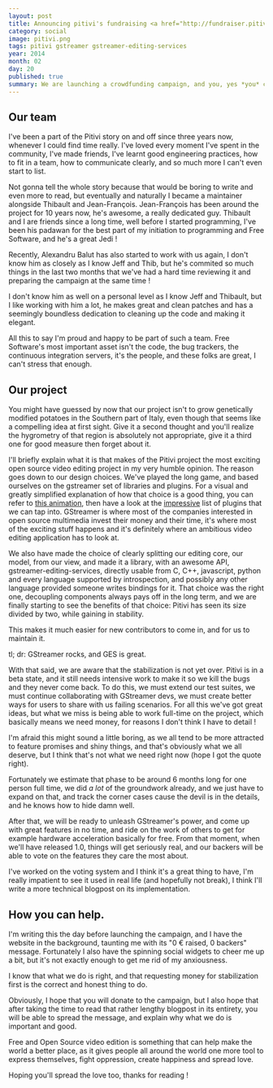 ```yaml
---
layout: post
title: Announcing pitivi's fundraising <a href="http://fundraiser.pitivi.org">campaign</a> !
category: social
image: pitivi.png
tags: pitivi gstreamer gstreamer-editing-services
year: 2014
month: 02
day: 20
published: true
summary: We are launching a crowdfunding campaign, and you, yes *you* can help !
---
```


<link href="/stylesheets/my_stylesheet.css" rel="stylesheet"/>


<h2>
Our team
</h2>

<p>
I've been a part of the Pitivi story on and off since three years now, whenever I could find time really. I've loved
every moment I've spent in the community, I've made friends, I've learnt good engineering practices, how to fit in a team, how
to communicate clearly, and so much more I can't even start to list.
</p>
<p>
Not gonna tell the whole story because that would be boring to write and even more to read, but eventually and naturally
I became a maintainer alongside Thibault and Jean-François. Jean-François has been around the project for 10 years now, he's awesome,
a really dedicated guy. Thibault and I are friends since a long time, well before I started programming, I've been his padawan for the
best part of my initiation to programming and Free Software, and he's a great Jedi !
</p>

<p>
Recently, Alexandru Balut has also started to work with us again, I don't know him as closely as I know Jeff and Thib, but he's
commited so much things in the last two months that we've had a hard time reviewing it and preparing the campaign at the same time !

I don't know him as well on a personal level as I know Jeff and Thibault, but I like working with him a lot, he makes great and
clean patches and has a seemingly boundless dedication to cleaning up the code and making it elegant.
</p>

<p>
All this to say I'm proud and happy to be part of such a team. Free Software's most important asset isn't the code, the bug
trackers, the continuous integration servers, it's the people, and these folks are great, I can't stress that enough.
</p>

<h2>
Our project
</h2>

<p>
You might have guessed by now that our project isn't to grow genetically modified potatoes in the Southern part of Italy,
even though that seems like a compelling idea at first sight. Give it a second thought and you'll realize the hygrometry
of that region is absolutely not appropriate, give it a third one for good measure then forget about it.
</p>

<p>
I'll briefly explain what it is that makes of the Pitivi project the most exciting open source video editing project in my 
very humble opinion.
The reason goes down to our design choices. We've played the long game, and based ourselves on the gstreamer set of
libraries and plugins. For a visual and greatly simplified explanation of how that choice is a good thing, you can refer
to <a href="http://fundraiser.pitivi.org/gstreamer">this animation</a>, then have a look at the 
<a href="http://gstreamer.freedesktop.org/documentation/plugins.html">impressive</a> list of plugins that we can tap into.
GStreamer is where most of the companies interested in open source multimedia invest their money and their time, it's where
most of the exciting stuff happens and it's definitely where an ambitious video editing application has to look at.
</p>

<p>
We also have made the choice of clearly splitting our editing core, our model, from our view, and made it a library,
with an awesome API, gstreamer-editing-services, directly usable from C, C++, javascript, python and every language
supported by introspection, and possibly any other language provided someone writes bindings for it.
That choice was the right one, decoupling components always pays off in the long term, and we are finally starting
to see the benefits of that choice: Pitivi has seen its size divided by two, while gaining in stability.

This makes it much easier for new contributors to come in, and for us to maintain it.
</p>

<p>
tl; dr: GStreamer rocks, and GES is great.

With that said, we are aware that the stabilization is not yet over. Pitivi is in a beta state, and it still needs intensive
work to make it so we kill the bugs and they never come back. To do this, we must extend our test suites, we must
continue collaborating with GStreamer devs, we must create better ways for users to share with us failing scenarios. For all
this we've got great ideas, but what we miss is being able to work full-time on the project, which basically means we need
money, for reasons I don't think I have to detail !
</p>

<p>
I'm afraid this might sound a little boring, as we all tend to be more attracted to feature promises and shiny things,
and that's obviously what we all deserve, but I think that's not what we need right now (hope I got the quote right).

Fortunately we estimate that phase to be around 6 months long for one person full time, we did *a lot* of the groundwork
already, and we just have to expand on that, and track the corner cases cause the devil is in the details, and he knows
how to hide damn well.

After that, we will be ready to unleash GStreamer's power, and come up with great features in no time, and ride on the
work of others to get for example hardware acceleration basically for free. From that moment, when we'll have released
1.0, things will get seriously real, and our backers will be able to vote on the features they care the most about.

I've worked on the voting system and I think it's a great thing to have, I'm really impatient to see it used in real life
(and hopefully not break), I think I'll write a more technical blogpost on its implementation.
</p>

<h2>
How you can help.
</h2>

<p>
I'm writing this the day before launching the campaign, and I have the website in the background, taunting me with its
"0 € raised, 0 backers" message. Fortunately I also have the spinning social widgets to cheer me up a bit, but it's not
exactly enough to get me rid of my anxiousness.

I know that what we do is right, and that requesting money for stabilization first is the correct and honest thing to do.

Obviously, I hope that you will donate to the campaign, but I also hope that after taking the time to read that rather 
lengthy blogpost in its entirety, you will be able to spread the message, and explain why what we do is important and good.

Free and Open Source video edition is something that can help make the world a better place, as it gives people all
around the world one more tool to express themselves, fight oppression, create happiness and spread love.

Hoping you'll spread the love too, thanks for reading !
</p>
